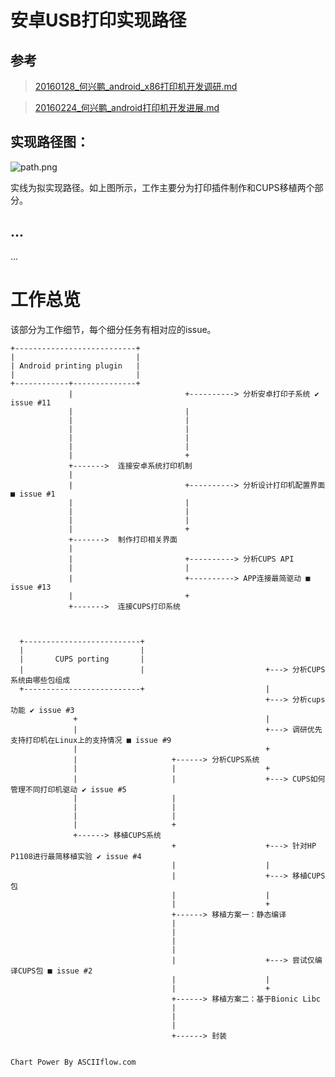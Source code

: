 # 安卓USB打印实现路径

## 参考

>  [20160128_何兴鹏_android_x86打印机开发调研.md][3]

>  [20160224_何兴鹏_android打印机开发进展.md][1]

## 实现路径图：

![path.png][2]

实线为拟实现路径。如上图所示，工作主要分为打印插件制作和CUPS移植两个部分。

## ...

...

# 工作总览


该部分为工作细节，每个细分任务有相对应的issue。



```
+---------------------------+
|                           |
| Android printing plugin   |
|                           |
+------------+--------------+
             |                         +----------> 分析安卓打印子系统 ✔ issue #11
             |                         |
             |                         |
             |                         |
             |                         |
             |                         |
             |                         +
             +------->  连接安卓系统打印机制
             |
             |                         +----------> 分析设计打印机配置界面 ■ issue #1
             |                         |
             |                         |
             |                         |
             |                         +
             +------->  制作打印相关界面
             |
             |                         +----------> 分析CUPS API
             |                         |
             |                         +----------> APP连接最简驱动 ■ issue #13
             |                         +
             +------->  连接CUPS打印系统



  +--------------------------+
  |                          |
  |       CUPS porting       |
  |                          |                           +---> 分析CUPS系统由哪些包组成
  +--------------------------+                           |
                                                         +---> 分析cups功能 ✔ issue #3
              +                                          |
              |                                          +---> 调研优先支持打印机在Linux上的支持情况 ■ issue #9
              |                                          +
              |                     +------> 分析CUPS系统
              |                     |                    +
              |                     |                    +---> CUPS如何管理不同打印机驱动 ✔ issue #5
              |                     |
              |                     |
              |                     |
              |                     +
              +------> 移植CUPS系统
                                    +                    +---> 针对HP P1108进行最简移植实验 ✔ issue #4
                                    |                    |
									|                    +---> 移植CUPS包
                                    |                    |
                                    |                    +
                                    +------> 移植方案一：静态编译
                                    |
                                    |
                                    |
                                    |
                                    |                    +---> 尝试仅编译CUPS包 ■ issue #2
                                    |                    |
                                    |                    +
                                    +------> 移植方案二：基于Bionic Libc
                                    |
                                    |
                                    |
                                    +------> 封装

                                    
Chart Power By ASCIIflow.com

```



[1]: https://github.com/openthos/printer-analysis/blob/master/report%2F20160224_%E4%BD%95%E5%85%B4%E9%B9%8F_android%E6%89%93%E5%8D%B0%E6%9C%BA%E5%BC%80%E5%8F%91%E8%BF%9B%E5%B1%95.md
[2]: https://github.com/openthos/printer-analysis/raw/master/report/raw/3987526971.png
[3]: https://github.com/openthos/printer-analysis/blob/master/report%2F20160128_%E4%BD%95%E5%85%B4%E9%B9%8F_android_x86%E6%89%93%E5%8D%B0%E6%9C%BA%E5%BC%80%E5%8F%91%E8%B0%83%E7%A0%94.md